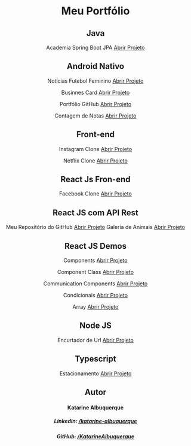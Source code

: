 <div align="center">

# Meu Portfólio

## Java

Academia Spring Boot JPA <a href="https://github.com/KatarineAlbuquerque/demo-spring-boot-jpa-academia">Abrir Projeto</a>

## Android Nativo

Notícias Futebol Feminino <a href="https://github.com/KatarineAlbuquerque/noticias-futebol-feminino-android-app">Abrir Projeto</a>

Businnes Card <a href="https://github.com/KatarineAlbuquerque/businnes-card-app-android">Abrir Projeto</a>

Portfólio GitHub <a href="https://github.com/KatarineAlbuquerque/meu-portfolio-github-app-android">Abrir Projeto</a>

Contagem de Notas <a href="https://github.com/KatarineAlbuquerque/demo-note-counting-kotlin-android">Abrir Projeto</a>

## Front-end

Instagram Clone <a href="https://katarinealbuquerque.github.io/site-instagram-clone/">Abrir Projeto</a>

Netflix Clone <a href="https://katarinealbuquerque.github.io/site-netflix-clone/">Abrir Projeto</a>

## React Js Fron-end

Facebook Clone <a href="https://katarinealbuquerque.github.io/facebook-clone-reactjs-site/">Abrir Projeto</a>


## React JS com API Rest

Meu Repositório do GitHub <a href="https://katarinealbuquerque.github.io/demo-my-repository-github-reactjs/">Abrir Projeto</a>
Galeria de Animais <a href="https://katarinealbuquerque.github.io/site-galeria-de-animais-reactjs-app/">Abrir Projeto</a>

## React JS Demos

Components <a href="https://katarinealbuquerque.github.io/react-demo-components-app/">Abrir Projeto</a>

Component Class <a href="https://katarinealbuquerque.github.io/react-demo-component-class-app/">Abrir Projeto</a>

Communication Components <a href="https://katarinealbuquerque.github.io/react-demo-communication-components-app/">Abrir Projeto</a>

Condicionais <a href="https://katarinealbuquerque.github.io/reactjs-app-condicionais-exemplo/">Abrir Projeto</a>

Array <a href="https://katarinealbuquerque.github.io/react-demo-array-app/">Abrir Projeto</a>

## Node JS

Encurtador de Url <a href="https://github.com/KatarineAlbuquerque/projeto-encurtador-url-nodejs">Abrir Projeto</a>

## Typescript 

Estacionamento <a href="https://katarinealbuquerque.github.io/projeto-estacionamento-typescript/">Abrir Projeto</a>

## Autor

#### Katarine Albuquerque
##### _Linkedin_: <a href="https://www.linkedin.com/in/katarine-albuquerque/">/katarine-albuquerque</a>
##### _GitHub_: <a href="https://github.com/KatarineAlbuquerque">/KatarineAlbuquerque</a>
###
</div>